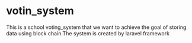 # votin_system
 This is a school voting_system that we want to achieve the goal of storing data using block chain.The system is created by laravel framework
